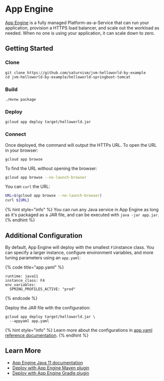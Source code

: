 # App Engine

[App Engine](https://cloud.google.com/appengine/docs/standard/java11) is a fully managed Platform-as-a-Service that can run your application, provision a HTTPS load balancer, and scale out the workload as needed. When no one is using your application, it can scale down to zero.

## Getting Started

### Clone

```text
git clone https://github.com/saturnism/jvm-helloworld-by-example
cd jvm-helloworld-by-example/helloworld-springboot-tomcat
```

### Build

```text
./mvnw package
```

### Deploy

```text
gcloud app deploy target/helloworld.jar
```

### Connect

Once deployed, the command will output the HTTPs URL. To open the URL in your browser:

```text
gcloud app browse
```

To find the URL without opening the browser:

```bash
gcloud app browse --no-launch-browser
```

You can `curl` the URL:

```bash
URL=$(gcloud app browse --no-launch-browser)
curl ${URL}
```

{% hint style="info" %}
You can run any Java service in App Engine as long as it's packaged as a JAR file, and can be executed with `java -jar app.jar`.
{% endhint %}

## Additional Configuration

By default, App Engine will deploy with the smallest `F1`instance class. You can specify a larger instance, configure environment variables, and more tuning parameters using an `app.yaml`:  

{% code title="app.yaml" %}
```text
runtime: java11
instance_class: F4
env_variables:
  SPRING_PROFILES_ACTIVE: "prod"
```
{% endcode %}

Deploy the JAR file with the configuration:

```text
gcloud app deploy target/helloworld.jar \
  --appyaml app.yaml
```

{% hint style="info" %}
Learn more about the configurations in [app.yaml reference documentation](https://cloud.google.com/appengine/docs/standard/java11/config/appref).
{% endhint %}

## Learn More

* [App Engine Java 11 documentation](https://cloud.google.com/appengine/docs/standard/java11)
* [Deploy with App Engine Maven plugin](https://cloud.google.com/appengine/docs/standard/java11/using-maven#setting_up_maven)
* [Deploy with App Engine Gradle plugin](https://cloud.google.com/appengine/docs/standard/java11/using-gradle)


